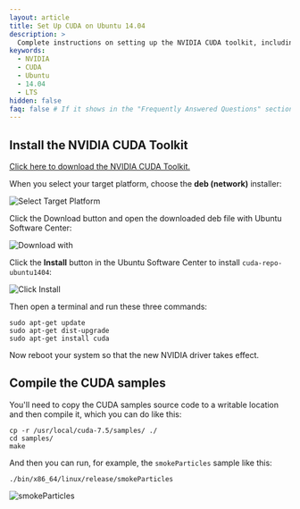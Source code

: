 ```yaml
---
layout: article
title: Set Up CUDA on Ubuntu 14.04
description: >
  Complete instructions on setting up the NVIDIA CUDA toolkit, including compiling CUDA samples.
keywords:
  - NVIDIA
  - CUDA
  - Ubuntu
  - 14.04
  - LTS
hidden: false
faq: false # If it shows in the "Frequently Answered Questions" section
---
```


## Install the NVIDIA CUDA Toolkit

[Click here to download the NVIDIA CUDA Toolkit.](https://developer.nvidia.com/cuda-downloads)

When you select your target platform, choose the **deb (network)** installer:

![Select Target Platform]({{site.baseurl}}/images/cuda/1_download.png)

Click the Download button and open the downloaded deb file with Ubuntu Software
Center:

![Download with]({{site.baseurl}}/images/cuda/2_open_with.png)

Click the **Install** button in the Ubuntu Software Center to install
`cuda-repo-ubuntu1404`:

![Click Install]({{site.baseurl}}/images/cuda/3_install.png)

Then open a terminal and run these three commands:

    sudo apt-get update
    sudo apt-get dist-upgrade
    sudo apt-get install cuda

Now reboot your system so that the new NVIDIA driver takes effect.

## Compile the CUDA samples

You'll need to copy the CUDA samples source code to a writable location and
then compile it, which you can do like this:

    cp -r /usr/local/cuda-7.5/samples/ ./
    cd samples/
    make

And then you can run, for example, the `smokeParticles` sample like this:

    ./bin/x86_64/linux/release/smokeParticles

![smokeParticles]({{site.baseurl}}/images/cuda/4_smokeParticles.png)
